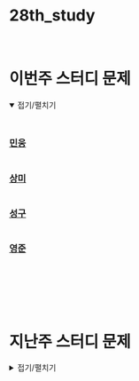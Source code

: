 # 28th_study

<br/>

# 이번주 스터디 문제

<details markdown="1" open>
<summary>접기/펼치기</summary>

<br/>

## []()

### [민웅](/민웅.py)

```py

```

### [상미](//상미.py)

```py

```

### [성구](//성구.py)

```py

```

### [영준](//영준.py)

```py

```

<br/>

</details>

<br/><br/>

# 지난주 스터디 문제

<details markdown="1">
<summary>접기/펼치기</summary>

## [행렬 곱셈 순서](https://www.codetree.ai/problems/matrix-multiplication-order/description)

### [민웅](./행렬%20곱셈%20순서/민웅.py)

```py
import sys
input = sys.stdin.readline

N = int(input())

n_lst = list(map(int, input().split()))

for _ in range(1, N):
    a, b = map(int, input().split())
    n_lst.append(b)

dp = [[0 for _ in range(N)] for _ in range(N)]
ans = 0
if N == 1:
    ans = n_lst[0] * n_lst[1]
else:
    for i in range(2, N + 1):
        for a in range(N - i + 1):
            b = a + i - 1
            dp[a][b] = float('inf')
            for j in range(a, b):
                dp[a][b] = min(dp[a][b], dp[a][j] + dp[j+1][b] + n_lst[a]*n_lst[j+1]*n_lst[b+1])

    ans = dp[0][N-1]
print(ans)
```

### [상미](./행렬%20곱셈%20순서/상미.py)

```py

```

### [성구](./행렬%20곱셈%20순서/성구.py)

```py

```

### [영준](./행렬%20곱셈%20순서/영준.py)

```py
# MCM(Matrix Chain Multipilication 알고리즘)
# A1x...AN까지 행렬을 곱할 때 최소 곱셈 횟수를 구하는 알고리즘
# 행렬을 곱할 때 MCM으로 결합법칙을 어떻게 적용할 지 찾고, 그 결과대로 곱하는게 평균시간복잡도가 낮다고 함
# 보통은 결합 위치(k)를 저장하지 않고 곱셈의 최소 횟수를 찾는는 문제만 나옴.
N = int(input())
A = [0]*(N+1)   # 행열크기
for i in range(N):
    A[i], A[i+1] = map(int, input().split())  # 행렬 크기 저장

D = [[0]*(N+1) for _ in range(N+1)]            # Dij : Ai부터 Aj까지 최소 곱셈횟수

for l in range(1, N):                          # 곱셈 횟수
    for i in range(1, N-l+1):                  # i 곱하는 맨 앞 행렬
        j = i+l                                # j 맨 마지막 행렬 
        min_v = 1000000000
        for k in range(i, j):                  # (Ai...Ak)(Ak+1...Aj) 결합법칙 적용하는 왼쪽 괄호의 끝 행렬번호
            min_v = min(min_v, D[i][k]+D[k+1][j]+A[i-1]*A[k]*A[j])     # 결합 위치를 바꿨을 때 최소 곱셈 횟수 갱신
        D[i][j] = min_v                        #  Ai...Aj까지 최소 곱셈 횟수

print(D[1][N])
```

## [nxm 표 이동](https://www.codetree.ai/problems/move-n-x-m-table-9/description)

### [민웅](./nxm%20표%20이동%20/민웅.py)

```py
import sys
input = sys.stdin.readline
from collections import deque
dxy = [(0, 1), (0, -1), (1, 0), (-1, 0)]

N, M = map(int, input().split())

field = [list(map(int, input().split())) for _ in range(N)]
visited = [[[0, 0] for _ in range(M)] for _ in range(N)]

q = deque()
# i, j, cnt, 벽통과
if field[0][0] == 1:
    q.append([0, 0, 1, 1])
    visited[0][0][1] = 1
else:
    q.append([0, 0, 1, 0])
    visited[0][0][0] = 0

ans = float('inf')
while q:
    x, y, cnt, one = q.popleft()
    if x == N-1 and y == M-1:
        if cnt < ans:
            ans = cnt
        break
    
    for d in dxy:
        nx = x + d[0]
        ny = y + d[1]

        if 0 <= nx <= N-1 and 0 <= ny <= M-1:
            if field[nx][ny] == 0:
                if not visited[nx][ny][one]:
                    q.append([nx, ny, cnt+1, one])
                    visited[nx][ny][one] = cnt+1
            else:
                if not one and not visited[nx][ny][1]:
                    q.append([nx, ny, cnt+1, 1])
                    visited[nx][ny][1] = cnt+1

if ans == float('inf'):
    print(-1)
else:
    print(ans)
```

### [상미](./nxm%20표%20이동%20/상미.py)

```py

```

### [성구](./nxm%20표%20이동%20/성구.py)

```py

```

### [영준](./nxm%20표%20이동%20/영준.py)

```py

```

## [코드트리 음식점](https://www.codetree.ai/problems/codetree-restaurant/description)

### [민웅](./코드트리%20음식점/민웅.py)

```py
import sys
input = sys.stdin.readline

N, K = map(int, input().split())
menus = {}
ans = -1
for _ in range(N):
    food = int(input())
    if food in menus.keys():
        menus[food] += 1
    else:
        menus[food] = 1
    
    if menus[food] >= K:
        if ans == -1:
            ans = food
        else:
            if food < ans:
                ans = food
    
    print(ans)
```

### [상미](./코드트리%20음식점/상미.py)

```py

```

### [성구](./코드트리%20음식점/성구.py)

```py

```

### [영준](./코드트리%20음식점/영준.py)

```py

```

# 알고리즘 설명

<details markdown="1">
<summary>접기/펼치기</summary>

</details>

